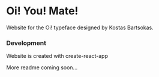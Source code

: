 # Oi! You! Mate!
Website for the Oi! typeface designed by Kostas Bartsokas.

### Development
Website is created with create-react-app

More readme coming soon...
